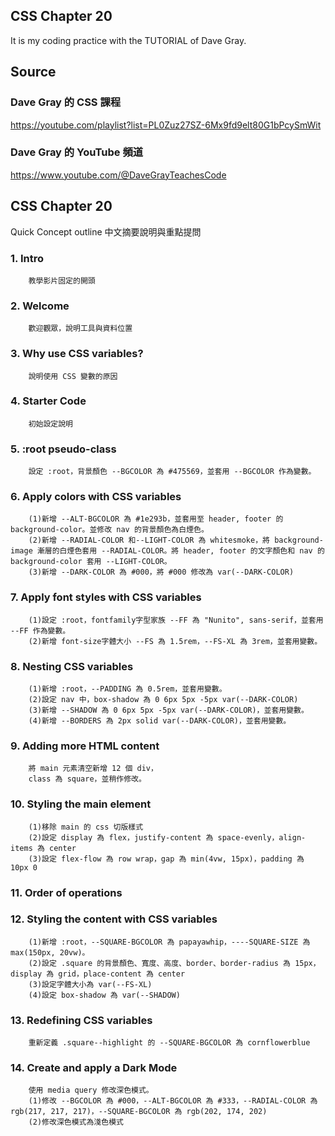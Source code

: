 ## CSS Chapter 20
It is my coding practice with the TUTORIAL of Dave Gray. 

## Source
### Dave Gray 的 CSS 課程
https://youtube.com/playlist?list=PL0Zuz27SZ-6Mx9fd9elt80G1bPcySmWit

### Dave Gray 的 YouTube 頻道
https://www.youtube.com/@DaveGrayTeachesCode

## CSS Chapter 20
   Quick Concept outline
   中文摘要說明與重點提問

###  1. Intro
        教學影片固定的開頭

###  2. Welcome
        歡迎觀眾，說明工具與資料位置

###  3. Why use CSS variables?
        說明使用 CSS 變數的原因

###  4. Starter Code
        初始設定說明

###  5. :root pseudo-class
        設定 :root，背景顏色 --BGCOLOR 為 #475569，並套用 --BGCOLOR 作為變數。

###  6. Apply colors with CSS variables
        (1)新增 --ALT-BGCOLOR 為 #1e293b，並套用至 header, footer 的 background-color。並修改 nav 的背景顏色為白煙色。
        (2)新增 --RADIAL-COLOR 和--LIGHT-COLOR 為 whitesmoke，將 background-image 漸層的白煙色套用 --RADIAL-COLOR。將 header, footer 的文字顏色和 nav 的 background-color 套用 --LIGHT-COLOR。
        (3)新增 --DARK-COLOR 為 #000，將 #000 修改為 var(--DARK-COLOR)

###  7. Apply font styles with CSS variables
        (1)設定 :root，fontfamily字型家族 --FF 為 "Nunito", sans-serif，並套用 --FF 作為變數。
        (2)新增 font-size字體大小 --FS 為 1.5rem，--FS-XL 為 3rem，並套用變數。

###  8. Nesting CSS variables
        (1)新增 :root，--PADDING 為 0.5rem，並套用變數。
        (2)設定 nav 中，box-shadow 為 0 6px 5px -5px var(--DARK-COLOR)
        (3)新增 --SHADOW 為 0 6px 5px -5px var(--DARK-COLOR)，並套用變數。
        (4)新增 --BORDERS 為 2px solid var(--DARK-COLOR)，並套用變數。

###  9. Adding more HTML content
        將 main 元素清空新增 12 個 div，
        class 為 square，並稍作修改。

### 10. Styling the main element
        (1)移除 main 的 css 切版樣式
        (2)設定 display 為 flex，justify-content 為 space-evenly，align-items 為 center
        (3)設定 flex-flow 為 row wrap，gap 為 min(4vw, 15px)，padding 為 10px 0

### 11. Order of operations

### 12. Styling the content with CSS variables
        (1)新增 :root，--SQUARE-BGCOLOR 為 papayawhip，----SQUARE-SIZE 為 max(150px, 20vw)。
        (2)設定 .square 的背景顏色、寬度、高度、border、border-radius 為 15px，display 為 grid，place-content 為 center
        (3)設定字體大小為 var(--FS-XL)
        (4)設定 box-shadow 為 var(--SHADOW)

### 13. Redefining CSS variables
        重新定義 .square--highlight 的 --SQUARE-BGCOLOR 為 cornflowerblue

### 14. Create and apply a Dark Mode
        使用 media query 修改深色模式。
        (1)修改 --BGCOLOR 為 #000，--ALT-BGCOLOR 為 #333，--RADIAL-COLOR 為 rgb(217, 217, 217)，--SQUARE-BGCOLOR 為 rgb(202, 174, 202)
        (2)修改深色模式為淺色模式

